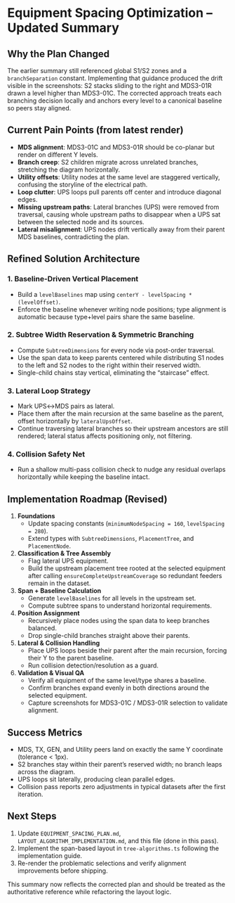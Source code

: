 # Equipment Spacing Optimization – Updated Summary

## Why the Plan Changed
The earlier summary still referenced global S1/S2 zones and a `branchSeparation` constant. Implementing that guidance produced the drift visible in the screenshots: S2 stacks sliding to the right and MDS3-01R drawn a level higher than MDS3-01C. The corrected approach treats each branching decision locally and anchors every level to a canonical baseline so peers stay aligned.

## Current Pain Points (from latest render)
- **MDS alignment**: MDS3-01C and MDS3-01R should be co-planar but render on different Y levels.
- **Branch creep**: S2 children migrate across unrelated branches, stretching the diagram horizontally.
- **Utility offsets**: Utility nodes at the same level are staggered vertically, confusing the storyline of the electrical path.
- **Loop clutter**: UPS loops pull parents off center and introduce diagonal edges.
- **Missing upstream paths**: Lateral branches (UPS) were removed from traversal, causing whole upstream paths to disappear when a UPS sat between the selected node and its sources.
- **Lateral misalignment**: UPS nodes drift vertically away from their parent MDS baselines, contradicting the plan.

## Refined Solution Architecture

### 1. Baseline-Driven Vertical Placement
- Build a `levelBaselines` map using `centerY - levelSpacing * (levelOffset)`.
- Enforce the baseline whenever writing node positions; type alignment is automatic because type+level pairs share the same baseline.

### 2. Subtree Width Reservation & Symmetric Branching
- Compute `SubtreeDimensions` for every node via post-order traversal.
- Use the span data to keep parents centered while distributing S1 nodes to the left and S2 nodes to the right within their reserved width.
- Single-child chains stay vertical, eliminating the “staircase” effect.

### 3. Lateral Loop Strategy
- Mark UPS↔MDS pairs as lateral.
- Place them after the main recursion at the same baseline as the parent, offset horizontally by `lateralUpsOffset`.
- Continue traversing lateral branches so their upstream ancestors are still rendered; lateral status affects positioning only, not filtering.

### 4. Collision Safety Net
- Run a shallow multi-pass collision check to nudge any residual overlaps horizontally while keeping the baseline intact.

## Implementation Roadmap (Revised)
1. **Foundations**
   - Update spacing constants (`minimumNodeSpacing = 160`, `levelSpacing = 280`).
   - Extend types with `SubtreeDimensions`, `PlacementTree`, and `PlacementNode`.
2. **Classification & Tree Assembly**
   - Flag lateral UPS equipment.
   - Build the upstream placement tree rooted at the selected equipment after calling `ensureCompleteUpstreamCoverage` so redundant feeders remain in the dataset.
3. **Span + Baseline Calculation**
   - Generate `levelBaselines` for all levels in the upstream set.
   - Compute subtree spans to understand horizontal requirements.
4. **Position Assignment**
   - Recursively place nodes using the span data to keep branches balanced.
   - Drop single-child branches straight above their parents.
5. **Lateral & Collision Handling**
   - Place UPS loops beside their parent after the main recursion, forcing their Y to the parent baseline.
   - Run collision detection/resolution as a guard.
6. **Validation & Visual QA**
   - Verify all equipment of the same level/type shares a baseline.
   - Confirm branches expand evenly in both directions around the selected equipment.
   - Capture screenshots for MDS3-01C / MDS3-01R selection to validate alignment.

## Success Metrics
- MDS, TX, GEN, and Utility peers land on exactly the same Y coordinate (tolerance < 1px).
- S2 branches stay within their parent’s reserved width; no branch leaps across the diagram.
- UPS loops sit laterally, producing clean parallel edges.
- Collision pass reports zero adjustments in typical datasets after the first iteration.

## Next Steps
1. Update `EQUIPMENT_SPACING_PLAN.md`, `LAYOUT_ALGORITHM_IMPLEMENTATION.md`, and this file (done in this pass).
2. Implement the span-based layout in `tree-algorithms.ts` following the implementation guide.
3. Re-render the problematic selections and verify alignment improvements before shipping.

This summary now reflects the corrected plan and should be treated as the authoritative reference while refactoring the layout logic.
